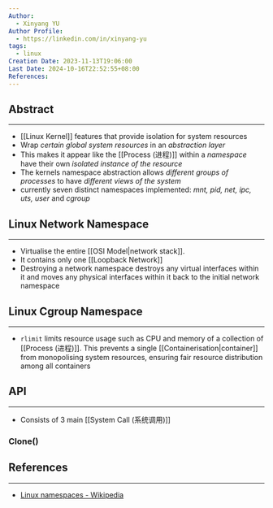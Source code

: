 ```yaml
---
Author:
  - Xinyang YU
Author Profile:
  - https://linkedin.com/in/xinyang-yu
tags:
  - linux
Creation Date: 2023-11-13T19:06:00
Last Date: 2024-10-16T22:52:55+08:00
References: 
---
```

## Abstract
---
- [[Linux Kernel]] features that provide isolation for system resources
- Wrap *certain global system resources* in an *abstraction layer*
- This makes it appear like the [[Process (进程)]] within a *namespace* have their own *isolated instance of the resource*
- The kernels namespace abstraction allows *different groups of processes* to have *different views of the system*
- currently seven distinct namespaces implemented: _mnt, pid, net, ipc, uts, user_ and _cgroup_


## Linux Network Namespace
---
- Virtualise the entire [[OSI Model|network stack]].
- It contains only one [[Loopback Network]]
- Destroying a network namespace destroys any virtual interfaces within it and moves any physical interfaces within it back to the initial network namespace

## Linux Cgroup Namespace
---
- `rlimit` limits resource usage such as CPU and memory of a collection of [[Process (进程)]]. This prevents a single [[Containerisation|container]] from monopolising system resources, ensuring fair resource distribution among all containers 

## API
---
- Consists of 3 main [[System Call (系统调用)]]
### Clone()



## References
---
- [Linux namespaces - Wikipedia](https://en.wikipedia.org/wiki/Linux_namespaces)